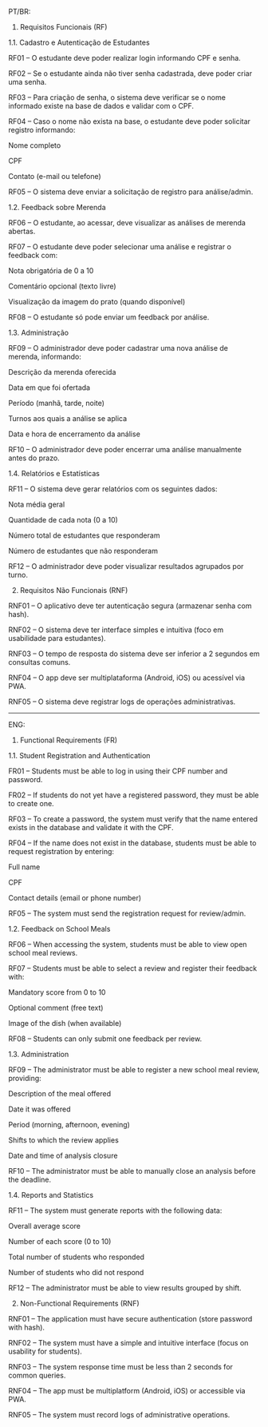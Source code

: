 PT/BR:
1. Requisitos Funcionais (RF)

1.1. Cadastro e Autenticação de Estudantes

RF01 – O estudante deve poder realizar login informando CPF e senha.

RF02 – Se o estudante ainda não tiver senha cadastrada, deve poder criar uma senha.

RF03 – Para criação de senha, o sistema deve verificar se o nome informado existe na base de dados e validar com o CPF.

RF04 – Caso o nome não exista na base, o estudante deve poder solicitar registro informando:

Nome completo

CPF

Contato (e-mail ou telefone)


RF05 – O sistema deve enviar a solicitação de registro para análise/admin.


1.2. Feedback sobre Merenda

RF06 – O estudante, ao acessar, deve visualizar as análises de merenda abertas.

RF07 – O estudante deve poder selecionar uma análise e registrar o feedback com:

Nota obrigatória de 0 a 10

Comentário opcional (texto livre)

Visualização da imagem do prato (quando disponível)


RF08 – O estudante só pode enviar um feedback por análise.


1.3. Administração

RF09 – O administrador deve poder cadastrar uma nova análise de merenda, informando:

Descrição da merenda oferecida

Data em que foi ofertada

Período (manhã, tarde, noite)

Turnos aos quais a análise se aplica

Data e hora de encerramento da análise


RF10 – O administrador deve poder encerrar uma análise manualmente antes do prazo.


1.4. Relatórios e Estatísticas

RF11 – O sistema deve gerar relatórios com os seguintes dados:

Nota média geral

Quantidade de cada nota (0 a 10)

Número total de estudantes que responderam

Número de estudantes que não responderam


RF12 – O administrador deve poder visualizar resultados agrupados por turno.


2. Requisitos Não Funcionais (RNF)

RNF01 – O aplicativo deve ter autenticação segura (armazenar senha com hash).

RNF02 – O sistema deve ter interface simples e intuitiva (foco em usabilidade para estudantes).

RNF03 – O tempo de resposta do sistema deve ser inferior a 2 segundos em consultas comuns.

RNF04 – O app deve ser multiplataforma (Android, iOS) ou acessível via PWA.

RNF05 – O sistema deve registrar logs de operações administrativas.


__________________________________________________________________________________________


ENG:

1. Functional Requirements (FR)

1.1. Student Registration and Authentication

FR01 – Students must be able to log in using their CPF number and password.

FR02 – If students do not yet have a registered password, they must be able to create one.

RF03 – To create a password, the system must verify that the name entered exists in the database and validate it with the CPF.

RF04 – If the name does not exist in the database, students must be able to request registration by entering:

Full name

CPF

Contact details (email or phone number)


RF05 – The system must send the registration request for review/admin.


1.2. Feedback on School Meals

RF06 – When accessing the system, students must be able to view open school meal reviews.

RF07 – Students must be able to select a review and register their feedback with:

Mandatory score from 0 to 10

Optional comment (free text)

Image of the dish (when available)


RF08 – Students can only submit one feedback per review.


1.3. Administration

RF09 – The administrator must be able to register a new school meal review, providing:

Description of the meal offered

Date it was offered

Period (morning, afternoon, evening)

Shifts to which the review applies

Date and time of analysis closure


RF10 – The administrator must be able to manually close an analysis before the deadline.


1.4. Reports and Statistics

RF11 – The system must generate reports with the following data:

Overall average score

Number of each score (0 to 10)

Total number of students who responded

Number of students who did not respond


RF12 – The administrator must be able to view results grouped by shift.


2. Non-Functional Requirements (RNF)

RNF01 – The application must have secure authentication (store password with hash).

RNF02 – The system must have a simple and intuitive interface (focus on usability for students).

RNF03 – The system response time must be less than 2 seconds for common queries.

RNF04 – The app must be multiplatform (Android, iOS) or accessible via PWA.

RNF05 – The system must record logs of administrative operations.
